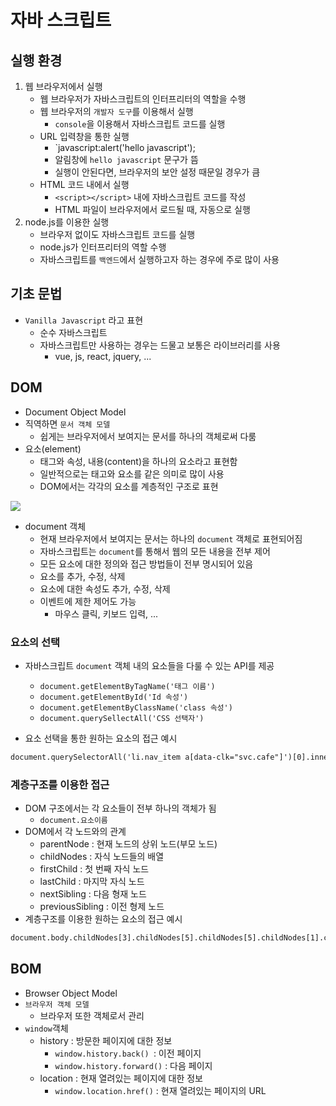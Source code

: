# 자바 스크립트

## 실행 환경

1. 웹 브라우저에서 실행
   - 웹 브라우저가 자바스크립트의 인터프리터의 역할을 수행
   - 웹 브라우저의 `개발자 도구`를 이용해서 실행
     - `console`을 이용해서 자바스크립트 코드를 실행
   - URL 입력창을 통한 실행
     - `javascript:alert('hello javascript');
     - 알림창에 `hello javascript` 문구가 뜸
     - 실행이 안된다면, 브라우저의 보안 설정 때문일 경우가 큼
   - HTML 코드 내에서 실행
     - `<script></script>` 내에 자바스크립트 코드를 작성
     - HTML 파일이 브라우저에서 로드될 때, 자동으로 실행
2. node.js를 이용한 실행
   - 브라우저 없이도 자바스크립트 코드를 실행
   - node.js가 인터프리터의 역할 수행
   - 자바스크립트를 `백엔드`에서 실행하고자 하는 경우에 주로 많이 사용

## 기초 문법

- `Vanilla Javascript` 라고 표현
  - 순수 자바스크립트
  - 자바스크립트만 사용하는 경우는 드물고 보통은 라이브러리를 사용
    - vue, js, react, jquery, ...

## DOM

- Document Object Model
- 직역하면 `문서 객체 모델`
  - 쉽게는 브라우저에서 보여지는 문서를 하나의 객체로써 다룸
- 요소(element)
  - 태그와 속성, 내용(content)을 하나의 요소라고 표현함
  - 일반적으로는 태고와 요소를 같은 의미로 많이 사용
  - DOM에서는 각각의 요소를 계층적인 구조로 표현

![](https://i2.wp.com/oursmalljoy.com/wp-content/uploads/2020/12/DOM.jpg?resize=1200%2C416&ssl=1)

- document 객체
  - 현재 브라우저에서 보여지는 문서는 하나의 `document` 객체로 표현되어짐
  - 자바스크립트는 `document`를 통해서 웹의 모든 내용을 전부 제어
  - 모든 요소에 대한 정의와 접근 방법들이 전부 명시되어 있음
  - 요소를 추가, 수정, 삭제
  - 요소에 대한 속성도 추가, 수정, 삭제
  - 이벤트에 제한 제어도 가능
    - 마우스 클릭, 키보드 입력, ...

### 요소의 선택

- 자바스크립트 `document` 객체 내의 요소들을 다룰 수 있는 API를 제공
  - `document.getElementByTagName('태그 이름')`
  - `document.getElementById('Id 속성')`
  - `document.getElementByClassName('class 속성')`
  - `document.querySellectAll('CSS 선택자')`

- 요소 선택을 통한 원하는 요소의 접근 예시

```html
document.querySelectorAll('li.nav_item a[data-clk="svc.cafe"]')[0].innerText = '자바스크립트를 통해서 바꿔줄 수 있다';
```

### 계층구조를 이용한 접근

- DOM 구조에서는 각 요소들이 전부 하나의 객체가 됨
  - `document.요소이름`
- DOM에서 각 노드와의 관계
  - parentNode : 현재 노드의 상위 노드(부모 노드)
  - childNodes : 자식 노드들의 배열
  - firstChild : 첫 번째 자식 노드
  - lastChild : 마지막 자식 노드
  - nextSibling : 다음 형재 노드
  - previousSibling : 이전 형제 노드
- 계층구조를 이용한 원하는 요소의 접근 예시

```html
document.body.childNodes[3].childNodes[5].childNodes[5].childNodes[1].childNodes[1].childNodes[1].childNodes[1].childNodes[1].innerText;
```

## BOM

- Browser Object Model
- `브라우저 객체 모델`
  - 브라우저 또한 객체로서 관리
- `window`객체
  - history : 방문한 페이지에 대한 정보
    - `window.history.back() `: 이전 페이지
    - `window.history.forward()` : 다음 페이지
  - location : 현재 열려있는 페이지에 대한 정보
    - `window.location.href()` : 현재 열려있는 페이지의 URL